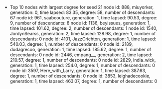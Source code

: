 * Top 10 nodes with largest degree for seed 21
node id: 888, miuyorker, generation: 0, time lapsed: 83.35, degree: 58, number of descendants: 67
node id: 961, saabcouture, generation: 1, time lapsed: 90.53, degree: 9, number of descendants: 8
node id: 1136, beyissues, generation: 1, time lapsed: 101.62, degree: 2, number of descendants: 1
node id: 1540, JordynSearss, generation: 2, time lapsed: 128.98, degree: 1, number of descendants: 0
node id: 4101, JazzCrichton, generation: 1, time lapsed: 540.03, degree: 1, number of descendants: 0
node id: 2189, dudagrecoo, generation: 1, time lapsed: 185.62, degree: 1, number of descendants: 0
node id: 2446, empang__, generation: 2, time lapsed: 210.57, degree: 1, number of descendants: 0
node id: 2829, india_wick, generation: 1, time lapsed: 254.0, degree: 1, number of descendants: 0
node id: 3597, Here_with_Larry, generation: 1, time lapsed: 387.63, degree: 1, number of descendants: 0
node id: 3853, leighadecookie, generation: 1, time lapsed: 463.07, degree: 1, number of descendants: 0
